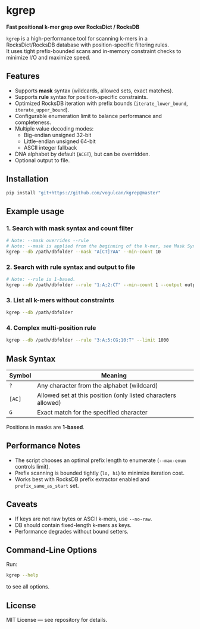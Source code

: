 # kgrep

**Fast positional k-mer grep over RocksDict / RocksDB**

`kgrep` is a high-performance tool for scanning k-mers in a RocksDict/RocksDB database with position-specific filtering rules.  
It uses tight prefix-bounded scans and in-memory constraint checks to minimize I/O and maximize speed.

## Features

- Supports **mask** syntax (wildcards, allowed sets, exact matches).
- Supports **rule** syntax for position-specific constraints.
- Optimized RocksDB iteration with prefix bounds (`iterate_lower_bound`, `iterate_upper_bound`).
- Configurable enumeration limit to balance performance and completeness.
- Multiple value decoding modes:
  - Big-endian unsigned 32-bit
  - Little-endian unsigned 64-bit
  - ASCII integer fallback
- DNA alphabet by default (`ACGT`), but can be overridden.
- Optional output to file.

## Installation

```bash
pip install "git+https://github.com/vogulcan/kgrep@master"
```

## Example usage

### 1. Search with mask syntax and count filter 

```bash
# Note: --mask overrides --rule
# Note: --mask is applied from the beginning of the k-mer, see Mask Syntax.
kgrep --db /path/dbfolder --mask "A[CT]?AA" --min-count 10
```

### 2. Search with rule syntax and output to file

```bash
# Note: --rule is 1-based.
kgrep --db /path/dbfolder --rule "1:A;2:CT" --min-count 1 --output output.txt
```

### 3. List all k-mers without constraints

```bash
kgrep --db /path/dbfolder
```

### 4. Complex multi-position rule

```bash
kgrep --db /path/dbfolder --rule "3:A;5:CG;10:T" --limit 1000
```

## Mask Syntax

| Symbol  | Meaning |
| ------- | ---------------------------------------------------------------- |
| `?`     | Any character from the alphabet (wildcard)                       |
| `[AC]`  | Allowed set at this position (only listed characters allowed)    |
| `G`     | Exact match for the specified character                          |

Positions in masks are **1-based**.

## Performance Notes

- The script chooses an optimal prefix length to enumerate (`--max-enum` controls limit).
- Prefix scanning is bounded tightly (`lo, hi`) to minimize iteration cost.
- Works best with RocksDB prefix extractor enabled and `prefix_same_as_start` set.

## Caveats

- If keys are not raw bytes or ASCII k-mers, use `--no-raw`.
- DB should contain fixed-length k-mers as keys.
- Performance degrades without bound setters.

## Command-Line Options

Run:

```bash
kgrep --help
```

to see all options.

## License

MIT License — see repository for details.
